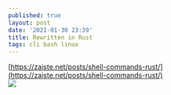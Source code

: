 ```yaml
---
published: true
layout: post
date: '2021-01-30 23:39'
title: Rewritten in Rust
tags: cli bash linux 
---
```

[https://zaiste.net/posts/shell-commands-rust/](https://zaiste.net/posts/shell-commands-rust/)  
![](https://user-images.githubusercontent.com/200613/90223573-9b9eb780-de0e-11ea-94e3-908957fe5a4e.png)
